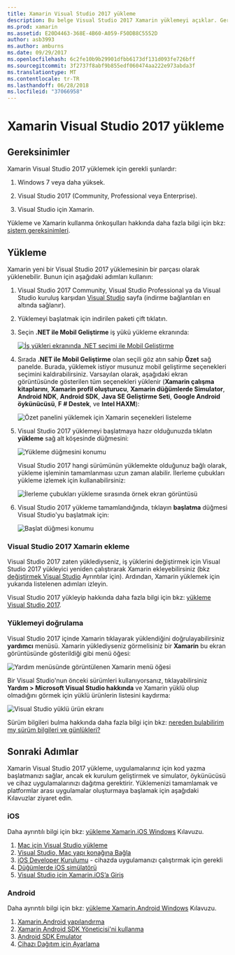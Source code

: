 ```yaml
---
title: Xamarin Visual Studio 2017 yükleme
description: Bu belge Visual Studio 2017 Xamarin yüklemeyi açıklar. Gereksinimleri, yükleme işlemi ve yüklemenin doğrulanması anlatılmaktadır.
ms.prod: xamarin
ms.assetid: E20D4463-368E-4B60-A059-F50DB8C5552D
author: asb3993
ms.author: amburns
ms.date: 09/29/2017
ms.openlocfilehash: 6c2fe10b9b29901dfbb6173df131d093fe726bff
ms.sourcegitcommit: 3f2737f8abf9b855edf060474aa222e973abda3f
ms.translationtype: MT
ms.contentlocale: tr-TR
ms.lasthandoff: 06/28/2018
ms.locfileid: "37066958"
---
```

# <a name="installing-xamarin-in-visual-studio-2017"></a>Xamarin Visual Studio 2017 yükleme

<a name="requirements" />

## <a name="requirements"></a>Gereksinimler

Xamarin Visual Studio 2017 yüklemek için gerekli şunlardır:

1. Windows 7 veya daha yüksek.

2. Visual Studio 2017 (Community, Professional veya Enterprise).

3. Visual Studio için Xamarin.

Yükleme ve Xamarin kullanma önkoşulları hakkında daha fazla bilgi için bkz: [sistem gereksinimleri](~/cross-platform/get-started/requirements.md).

<a name="installation" />

## <a name="installation"></a>Yükleme

Xamarin yeni bir Visual Studio 2017 yüklemesinin bir parçası olarak yüklenebilir.
Bunun için aşağıdaki adımları kullanın:

1. Visual Studio 2017 Community, Visual Studio Professional ya da Visual Studio kuruluş karşıdan [Visual Studio](https://visualstudio.microsoft.com/vs/) sayfa (indirme bağlantıları en altında sağlanır).

2. Yüklemeyi başlatmak için indirilen paketi çift tıklatın.

3. Seçin **.NET ile Mobil Geliştirme** iş yükü yükleme ekranında: 

    [![İş yükleri ekranında .NET seçimi ile Mobil Geliştirme](windows-images/01-mobile-dev-workload-sml.png)](windows-images/01-mobile-dev-workload.png#lightbox)

4. Sırada **.NET ile Mobil Geliştirme** olan seçili göz atın sahip **Özet** sağ panelde. Burada, yüklemek istiyor musunuz mobil geliştirme seçenekleri seçimini kaldırabilirsiniz. Varsayılan olarak, aşağıdaki ekran görüntüsünde gösterilen tüm seçenekleri yüklenir (**Xamarin çalışma kitaplarını**, **Xamarin profil oluşturucu**, **Xamarin düğümlerde Simulator**,  **Android NDK**, **Android SDK**, **Java SE Geliştirme Seti**, **Google Android öykünücüsü**, **F # Destek**, ve **Intel HAXM**):

    ![Özet panelini yüklemek için Xamarin seçenekleri listeleme](windows-images/02-summary.png)

5. Visual Studio 2017 yüklemeyi başlatmaya hazır olduğunuzda tıklatın **yükleme** sağ alt köşesinde düğmesini:

    ![Yükleme düğmesini konumu](windows-images/03-click-install.png)

   Visual Studio 2017 hangi sürümünün yüklemekte olduğunuz bağlı olarak, yükleme işleminin tamamlanması uzun zaman alabilir. İlerleme çubukları yükleme izlemek için kullanabilirsiniz:

    ![İlerleme çubukları yükleme sırasında örnek ekran görüntüsü](windows-images/04-progress-bars.png)

6. Visual Studio 2017 yükleme tamamlandığında, tıklayın **başlatma** düğmesi Visual Studio'yu başlatmak için:

    ![Başlat düğmesi konumu](windows-images/05-launch.png)

<a name="vs2017" />

### <a name="adding-xamarin-to-visual-studio-2017"></a>Visual Studio 2017 Xamarin ekleme

Visual Studio 2017 zaten yüklediyseniz, iş yüklerini değiştirmek için Visual Studio 2017 yükleyici yeniden çalıştırarak Xamarin ekleyebilirsiniz (bkz [değiştirmek Visual Studio](https://docs.microsoft.com/visualstudio/install/modify-visual-studio) Ayrıntılar için). Ardından, Xamarin yüklemek için yukarıda listelenen adımları izleyin.

Visual Studio 2017 yükleyip hakkında daha fazla bilgi için bkz: [yükleme Visual Studio 2017](https://docs.microsoft.com/visualstudio/install/install-visual-studio).


### <a name="verifying-installation"></a>Yüklemeyi doğrulama

Visual Studio 2017 içinde Xamarin tıklayarak yüklendiğini doğrulayabilirsiniz **yardımcı** menüsü. Xamarin yüklediyseniz görmelisiniz bir **Xamarin** bu ekran görüntüsünde gösterildiği gibi menü öğesi:

![Yardım menüsünde görüntülenen Xamarin menü öğesi](windows-images/12-xamarin-menu-item.png)

Bir Visual Studio'nun önceki sürümleri kullanıyorsanız, tıklayabilirsiniz **Yardım > Microsoft Visual Studio hakkında** ve Xamarin yüklü olup olmadığını görmek için yüklü ürünlerin listesini kaydırma:

![Visual Studio yüklü ürün ekranı](windows-images/13-xamarin-is-installed.png)

Sürüm bilgileri bulma hakkında daha fazla bilgi için bkz: [nereden bulabilirim my sürüm bilgileri ve günlükleri?](~/cross-platform/troubleshooting/questions/version-logs.md)

<a name="nextsteps" />

## <a name="next-steps"></a>Sonraki Adımlar

Xamarin Visual Studio 2017 yükleme, uygulamalarınız için kod yazma başlatmanızı sağlar, ancak ek kurulum geliştirmek ve simulator, öykünücüsü ve cihaz uygulamalarınızı dağıtma gerektirir. Yüklemenizi tamamlamak ve platformlar arası uygulamalar oluşturmaya başlamak için aşağıdaki Kılavuzlar ziyaret edin.

### <a name="ios"></a>iOS

Daha ayrıntılı bilgi için bkz: [yükleme Xamarin.iOS Windows](~/ios/get-started/installation/windows/index.md) Kılavuzu. 

1. [Mac için Visual Studio yükleme](https://docs.microsoft.com/visualstudio/mac/installation)
2. [Visual Studio, Mac yapı konağına Bağla](~/ios/get-started/installation/windows/connecting-to-mac/index.md)
3. [iOS Developer Kurulumu](~/ios/get-started/installation/device-provisioning/index.md) - cihazda uygulamanızı çalıştırmak için gerekli
5. [Düğümlerde iOS simülatörü](~/tools/ios-simulator.md)
6. [Visual Studio için Xamarin.iOS’a Giriş](~/ios/get-started/installation/windows/introduction-to-xamarin-ios-for-visual-studio.md)

### <a name="android"></a>Android

Daha ayrıntılı bilgi için bkz: [yükleme Xamarin.Android Windows](~/android/get-started/installation/windows.md) Kılavuzu.

1. [Xamarin.Android yapılandırma](~/android/get-started/installation/windows.md#configuration)
2. [Xamarin Android SDK Yöneticisi'ni kullanma](~/android/get-started/installation/android-sdk.md?ide=vs)
3. [Android SDK Emulator](~/android/get-started/installation/android-emulator/index.md)
4. [Cihazı Dağıtım için Ayarlama](~/android/get-started/installation/set-up-device-for-development.md)

